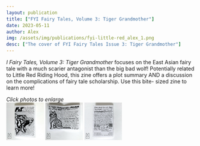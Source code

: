 ```yaml
---
layout: publication
title: ["FYI Fairy Tales, Volume 3: Tiger Grandmother"]
date: 2023-05-11
author: Alex
img: /assets/img/publications/fyi-little-red_alex_1.png
desc: ["The cover of FYI Fairy Tales Issue 3: Tiger Grandmother"]
---
```


*I Fairy Tales, Volume 3: Tiger Grandmother* focuses on the East Asian fairy tale with a much scarier antagonist than the big bad wolf! Potentially related to Little Red Riding Hood, this zine offers a plot summary AND a discussion on the complications of fairy tale scholarship. Use this bite- sized zine to learn more!

*Click photos to enlarge*  
<a href="/assets/img/publications/fyi-little-red_alex_1.png"><img src="/assets/img/publications/fyi-little-red_alex_1.png" alt="A photo of the front cover of FYI Fairy Tales, Volume 3: Tiger Grandmother, a zine by Alex O'Keefe" width="100"></a>
<a href="/assets/img/publications/fyi-little-red_alex_2.png"><img src="/assets/img/publications/fyi-little-red_alex_2.png" alt="A photo of the inside of FYI Fairy Tales, Volume 3: Tiger Grandmother, a zine by Alex O'Keefe" width="100"></a>
<a href="/assets/img/publications/fyi-little-red_alex_3.png"><img src="/assets/img/publications/fyi-little-red_alex_3.png" alt="A photo of the back cover of FYI Fairy Tales, Volume 3: Tiger Grandmother, a zine by Alex O'Keefe" width="100" ></a>
